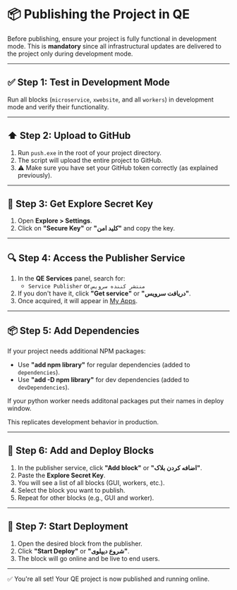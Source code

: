 # 📦 Publishing the Project in QE

Before publishing, ensure your project is fully functional in development mode. This is **mandatory** since all infrastructural updates are delivered to the project only during development mode.

---

## ✅ Step 1: Test in Development Mode

Run all blocks (`microservice`, `xwebsite`, and all `workers`) in development mode and verify their functionality.

---

## ⬆️ Step 2: Upload to GitHub

1. Run `push.exe` in the root of your project directory.
2. The script will upload the entire project to GitHub.
3. ⚠️ Make sure you have set your GitHub token correctly (as explained previously).

---

## 🔐 Step 3: Get Explore Secret Key

1. Open **Explore > Settings**.
2. Click on **"Secure Key"** or **"کلید امن"** and copy the key.

---

## 🔍 Step 4: Access the Publisher Service

1. In the **QE Services** panel, search for:  
   - `Service Publisher` or `منتشر کننده سرویس`
2. If you don't have it, click **"Get service"** or **"دریافت سرویس"**.
3. Once acquired, it will appear in [My Apps](https://qepal.com/fa/app).

---

## 📦 Step 5: Add Dependencies

If your project needs additional NPM packages:

- Use **"add npm library"** for regular dependencies (added to `dependencies`).
- Use **"add -D npm library"** for dev dependencies (added to `devDependencies`).

If your python worker needs additonal packages put their names in deploy window.

This replicates development behavior in production.

---

## 🧱 Step 6: Add and Deploy Blocks

1. In the publisher service, click **"Add block"** or **"اضافه کردن بلاک"**.
2. Paste the **Explore Secret Key**.
3. You will see a list of all blocks (GUI, workers, etc.).
4. Select the block you want to publish.
5. Repeat for other blocks (e.g., GUI and worker).

---

## 🚀 Step 7: Start Deployment

1. Open the desired block from the publisher.
2. Click **"Start Deploy"** or **"شروع دیپلوی"**.
3. The block will go online and be live to end users.

---

✅ You're all set! Your QE project is now published and running online.